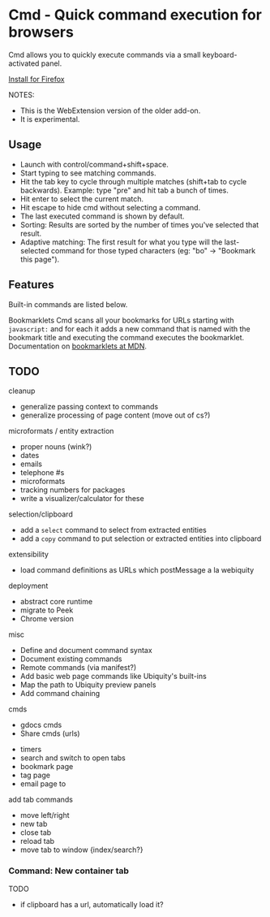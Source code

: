 # Cmd - Quick command execution for browsers

Cmd allows you to quickly execute commands via a small keyboard-activated panel.

[Install for Firefox](https://addons.mozilla.org/en-US/firefox/addon/cmd/)

NOTES:

* This is the WebExtension version of the older add-on.
* It is experimental.


## Usage

* Launch with control/command+shift+space.
* Start typing to see matching commands.
* Hit the tab key to cycle through multiple matches (shift+tab to cycle  backwards). Example: type "pre" and hit tab a bunch of times.
* Hit enter to select the current match.
* Hit escape to hide cmd without selecting a command.
* The last executed command is shown by default.
* Sorting: Results are sorted by the number of times you've selected that result.
* Adaptive matching: The first result for what you type will the last-selected command for those typed characters (eg: "bo" -> "Bookmark this page").

## Features

Built-in commands are listed below.


Bookmarklets
Cmd scans all your bookmarks for URLs starting with `javascript:` and for each
it adds a new command that is named with the bookmark title and executing the
command executes the bookmarklet. Documentation on [bookmarklets at MDN](https://support.mozilla.org/en-US/kb/bookmarklets-perform-common-web-page-tasks).

## TODO

cleanup
- generalize passing context to commands
- generalize processing of page content (move out of cs?)

microformats / entity extraction
- proper nouns (wink?)
- dates
- emails
- telephone #s
- microformats
- tracking numbers for packages
- write a visualizer/calculator for these

selection/clipboard
- add a `select` command to select from extracted entities
- add a `copy` command to put selection or extracted entities into clipboard

extensibility
- load command definitions as URLs which postMessage a la webiquity

deployment
- abstract core runtime
- migrate to Peek
- Chrome version

misc
* Define and document command syntax
* Document existing commands
* Remote commands (via manifest?)
* Add basic web page commands like Ubiquity's built-ins
* Map the path to Ubiquity preview panels
* Add command chaining

cmds
* gdocs cmds
* Share cmds (urls)
- timers
- search and switch to open tabs
- bookmark page
- tag page
- email page to

add tab commands
- move left/right
- new tab
- close tab
- reload tab
- move tab to window {index/search?}

### Command: New container tab

TODO
* if clipboard has a url, automatically load it?

